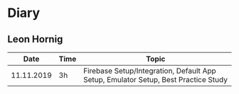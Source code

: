 # Diary

## Leon Hornig

| Date       | Time | Topic                                                        |
| ---------- | ---- | ------------------------------------------------------------ |
| 11.11.2019 | 3h   | Firebase Setup/Integration, Default App Setup, Emulator Setup, Best Practice Study |


